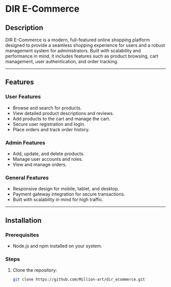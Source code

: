 # DIR E-Commerce

## Description  
DIR E-Commerce is a modern, full-featured online shopping platform designed to provide a seamless shopping experience for users and a robust management system for administrators. Built with scalability and performance in mind, it includes features such as product browsing, cart management, user authentication, and order tracking.

---

## Features  

### User Features  
- Browse and search for products.  
- View detailed product descriptions and reviews.  
- Add products to the cart and manage the cart.  
- Secure user registration and login.  
- Place orders and track order history.  

### Admin Features  
- Add, update, and delete products.  
- Manage user accounts and roles.  
- View and manage orders.  

### General Features  
- Responsive design for mobile, tablet, and desktop.  
- Payment gateway integration for secure transactions.  
- Built with scalability in mind for high traffic.  

---

## Installation  

### Prerequisites  
- Node.js and npm installed on your system.  

### Steps  
1. Clone the repository:  
   ```bash
   git clone https://github.com/Million-art/dir_ecommerce.git
